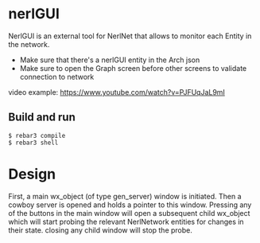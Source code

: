 nerlGUI
=====

NerlGUI is an external tool for NerlNet that allows to monitor each Entity in the network.
* Make sure that there's a nerlGUI entity in the Arch json
* Make sure to open the Graph screen before other screens to validate connection to network

video example: https://www.youtube.com/watch?v=PJFUqJaL9mI

Build and run
-----

    $ rebar3 compile
    $ rebar3 shell


Design
====
First, a main wx_object (of type gen_server) window is initiated. Then a cowboy server is opened and holds a pointer to this window.
Pressing any of the buttons in the main window will open a subsequent child wx_object which will start probing the relevant NerlNetwork entities for changes in their state.
closing any child window will stop the probe.